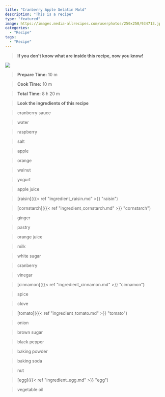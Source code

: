 ```yaml
---
title: "Cranberry Apple Gelatin Mold"
description: "This is a recipe"
type: "featured"
image: https://images.media-allrecipes.com/userphotos/250x250/934713.jpg
categories: 
  - "Recipe"
tags: 
  - "Recipe"
---
```



>**If you don't know what are inside this recipe, now you know!**

![](../images/Recipes-Banner.jpg)
> **Prepare Time:** 10 m


> **Cook Time:** 10 m


> **Total Time:** 8 h 20 m

> **Look the ingredients of this recipe**

> cranberry sauce

> water

> raspberry

> salt

> apple

> orange

> walnut

> yogurt

> apple juice

> [raisin]({{< ref "ingredient_raisin.md" >}} "raisin")

> [cornstarch]({{< ref "ingredient_cornstarch.md" >}} "cornstarch")

> ginger

> pastry

> orange juice

> milk

> white sugar

> cranberry

> vinegar

> [cinnamon]({{< ref "ingredient_cinnamon.md" >}} "cinnamon")

> spice

> clove

> [tomato]({{< ref "ingredient_tomato.md" >}} "tomato")

> onion

> brown sugar

> black pepper

> baking powder

> baking soda

> nut

> [egg]({{< ref "ingredient_egg.md" >}} "egg")

> vegetable oil

